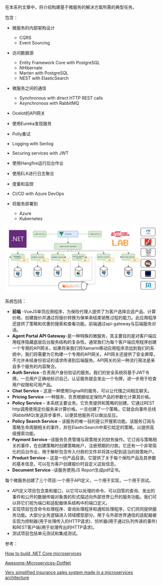 在本系列文章中，将介绍构建基于微服务的解决方案所需的典型任务。

包含：

- 微服务的内部架构设计

  - CQRS
  - Event Sourcing

- 访问数据源

  - Entity Framework Core with PostgreSQL
  - NHibernate
  - Marten with PostgreSQL
  - NEST with ElasticSearch

- 微服务之间的通信

  - Synchronous with direct HTTP REST calls
  - Asynchronous with RabbitMQ

- Ocelot的API网关

- 使用Eureka发现服务

- Polly重试

- Logging with Serilog

- Securing services with JWT

- 使用Hangfire运行后台作业

- 使用ELK进行日志聚合

- 度量和监控

- CI/CD with Azure DevOps

- 将服务部署到

  - Azure
  - Kubernetes

   

![13](../Image/13.png)

系统包括：

- **前端** -VueJS单页应用程序，为保险代理人提供了为客户选择合适产品、计算价格、创建报价并通过将报价转换为保单来结束销售过程的能力。此应用程序还提供了策略和优惠的搜索和查看功能。前端通过api-gateway与后端服务对话。
- **Agent Portal API Gateway**-是一种特殊的微服务，其主要目的是对客户端应用程序隐藏底层后台服务结构的复杂性。通常我们为每个客户端应用程序创建一个专用的API网关。如果将来我们将Xamarin移动应用程序添加到我们的系统中，我们将需要为它构建一个专用的API网关。API网关还提供了安全屏障，不允许未经身份验证的请求传递到后端服务。API网关的另一种流行用法是来自多个服务的内容聚合。
- **Auth Service** –负责用户身份验证的服务。我们的安全系统将基于JWT令牌。一旦用户正确地标识自己，认证服务就会发出一个令牌，进一步用于检查用户权限和可用产品。
- **Chat Service** – 这是一种使用SignalR的服务，可以让代理之间相互聊天。
- **Pricing Service** –一种服务，负责根据给定保险产品的参数化计算其价格。
- **Policy Service** – 本系统主要业务。它负责提供和策略的创建。它通过REST http调用使用定价服务来计算价格。一旦创建了一个策略，它就会向事件总线(RabbitMQ)发送异步事件，以便其他服务可以做出反应。
- **Policy Search Service** – 该服务的唯一目的是公开搜索功能。该服务订阅与策略生命周期相关的事件，并在ElasticSearch中索引给定的策略，以提供高级搜索功能。
- **Payment Service** –该服务负责管理与政策相关的财务操作。它订阅与策略相关的事件，在创建策略时创建策略帐户，注册预期的付款。它还有一个非常简化的后台作业，用于解析包含传入付款的文件并将其分配到适当的政策帐户。
- **Product Service** – 这是一份产品目录。它提供了关于每个保险产品及其参数的基本信息，可以在为客户创建报价时自定义这些信息。
- **Document Service** –该服务使用JS Report生成pdf证书。

每个微服务创建了三个项目:一个用于API定义，一个用于实现，一个用于测试。

- API定义项目包含类和接口，以它可以处理的命令、可以回答的查询、发出的事件和公开的数据传输对象类的形式描述向外部世界公开的服务功能。我们可以将它们视为端口和适配器体系结构中的端口定义。
- 实现项目包含命令处理程序、查询处理程序和通知处理程序，它们共同提供服务功能。大部分业务逻辑进入领域模型部分。用于与外部世界通信的适配器被实现为控制器(用于处理传入的HTTP请求)、侦听器(用于通过队列传递的事件)和REST客户端(用于处理传出的HTTP请求)。
- 测试项目包括单元测试和集成测试。









参考：

[How to build .NET Core microservices](https://www.altkomsoftware.com/blog/building-microservices-net-core-part-1-plan/)

[Awesome-Microservices-DotNet](https://github.com/mjebrahimi/Awesome-Microservices-DotNet)

[Very simplified insurance sales system made in a microservices architecture](https://github.com/asc-lab/dotnetcore-microservices-poc)